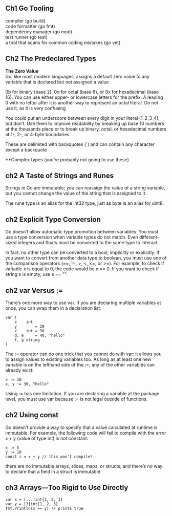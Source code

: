 
Ch1 Go Tooling
---
compiler (go build) \
code formatter (go fmt)\
dependency manager (go mod)\
test runner (go test)\
a tool that scans for common coding mistakes (go vet)

Ch2 The Predeclared Types
---
**The Zero Value**\
Go, like most modern languages, assigns a default zero value to any variable that is declared but not assigned a value 

0b for binary (base 2), 0o for octal (base 8), or 0x for hexadecimal (base 16). You can use either upper- or lowercase letters for the prefix. A leading 0 with no letter after it is another way to represent an octal literal. Do not use it, as it is very confusing 

You could put an underscore between every digit in your literal (1_2_3_4), but don’t. Use them to improve readability by breaking up base 10 numbers at the thousands place or to break up binary, octal, or hexadecimal numbers at 1-, 2-, or 4-byte boundaries.

These are delimited with backquotes (`) and can contain any character except a backquote

**Complex types (you’re probably not going to use these)

ch2 A Taste of Strings and Runes
---
Strings in Go are immutable; you can reassign the value of a string variable, but you cannot change the value of the string that is assigned to it.

The rune type is an alias for the int32 type, just as byte is an alias for uint8.

ch2 Explicit Type Conversion
---
Go doesn’t allow automatic type promotion between variables. You must use a type conversion when variable types do not match. Even different-sized integers and floats must be converted to the same type to interact. 

In fact, no other type can be converted to a bool, implicitly or explicitly. If you want to convert from another data type to boolean, you must use one of the comparison operators (==, !=, >, <, <=, or >=). For example, to check if variable x is equal to 0, the code would be x == 0. If you want to check if string s is empty, use s == "".

ch2 var Versus :=
---
There’s one more way to use var. If you are declaring multiple variables at once, you can wrap them in a declaration list:
```
var (
    x    int
    y        = 20
    z    int = 30
    d, e     = 40, "hello"
    f, g string
)
```

The := operator can do one trick that you cannot do with var: it allows you to assign values to existing variables too. As long as at least one new variable is on the lefthand side of the :=, any of the other variables can already exist:
```
x := 10
x, y := 30, "hello"
```

Using := has one limitation. If you are declaring a variable at the package level, you must use var because := is not legal outside of functions.

ch2 Using const
---
Go doesn’t provide a way to specify that a value calculated at runtime is immutable. For example, the following code will fail to compile with the error x + y (value of type int) is not constant:
```
x := 5
y := 10
const z = x + y // this won't compile!
```

 there are no immutable arrays, slices, maps, or structs, and there’s no way to declare that a field in a struct is immutable

ch3 Arrays—Too Rigid to Use Directly
---
```
var x = [...]int{1, 2, 3}
var y = [3]int{1, 2, 3}
fmt.Println(x == y) // prints true
```


